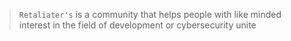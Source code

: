 >`Retaliater's` is a community that helps people with like minded interest in the field of development or cybersecurity unite
